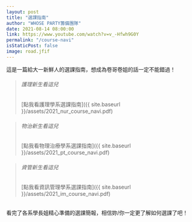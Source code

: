 ```yaml
---
layout: post
title: "選課指南"
author: "WHOSE PARTY籌備團隊"
date: 2021-08-14 08:00:00
link: https://www.youtube.com/watch?v=v_-Hfwh9G0Y
permalink: "/course-navi"
isStaticPost: false
image: road.jfif
---
```

這是一篇給大一新鮮人的選課指南，想成為卷哥卷姐的話一定不能錯過！<br>

>###### 護理新生看這兒
>[點我看護理學系選課指南]({{ site.baseurl }}/assets/2021_nur_course_navi.pdf)


>###### 物治新生看這兒
>[點我看物理治療學系選課指南]({{ site.baseurl }}/assets/2021_pt_course_navi.pdf)


>###### 資管新生看這兒
>[點我看資訊管理學系選課指南]({{ site.baseurl }}/assets/2021_im_course_navi.pdf)

<br>
看完了各系學長姐精心準備的選課簡報，相信妳/你一定更了解如何選課了吧！<br>


